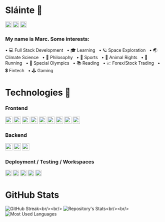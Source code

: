 # Sláinte 🤙

[<img src="https://img.shields.io/badge/LinkedIn-0077B5?style=for-the-badge&logo=linkedin&logoColor=white" height="20px"/>](www.linkedin.com/in/themarcmccarthy)
[<img src="https://img.shields.io/badge/YouTube-FF0000?style=for-the-badge&logo=youtube&logoColor=white" height="20px"/>](https://www.youtube.com/channel/UCjwzRyKjuJHm1mPw_KcGZUA)
[<img src="https://img.shields.io/badge/Twitter-1DA1F2?style=for-the-badge&logo=twitter&logoColor=white" height="20px"/>](https://twitter.com/themarcmccarthy)

### My name is Marc. Some interests:

&bull; 💻 Full Stack Development &nbsp;&nbsp;&bull; 🎓 Learning &nbsp;&nbsp;&bull; 🪐 Space Exploration &nbsp;&nbsp;&bull; 🌏 Climate Science &nbsp;&nbsp;&bull; 📜 Philosophy &nbsp;&nbsp;&bull; 🏈 Sports &nbsp;&nbsp;&bull; 🐶 Animal Rights &nbsp;&nbsp;&bull; 🏃 Running &nbsp;&nbsp;&bull; 🥇 Special Olympics &nbsp;&nbsp;&bull; 📚 Reading &nbsp;&nbsp;&bull; 📈 Forex/Stock Trading &nbsp;&nbsp;&bull; 💲 Fintech &nbsp;&nbsp;&bull; 🕹️ Gaming

# Technologies 📱

### Frontend

<p float="left">
  <img src="https://img.shields.io/badge/React-20232A?style=for-the-badge&logo=react&logoColor=61DAFB" height="23px"/>
  <img src="https://img.shields.io/badge/JavaScript-323330?style=for-the-badge&logo=javascript&logoColor=F7DF1E" height="23px"/>
  <img src="https://img.shields.io/badge/Redux-593D88?style=for-the-badge&logo=redux&logoColor=white" height="23px"/>
  <img src="https://img.shields.io/badge/React_Router-CA4245?style=for-the-badge&logo=react-router&logoColor=white" height="23px"/>
  <img src="https://img.shields.io/badge/jQuery-0769AD?style=for-the-badge&logo=jquery&logoColor=white" height="23px"/>
  <img src="https://img.shields.io/badge/HTML5-E34F26?style=for-the-badge&logo=html5&logoColor=white" height="23px"/>
  <img src="https://img.shields.io/badge/CSS3-1572B6?style=for-the-badge&logo=css3&logoColor=white" height="23px"/>
  <img src="https://img.shields.io/badge/Markdown-000000?style=for-the-badge&logo=markdown&logoColor=white" height="23px"/>
  <img src="https://img.shields.io/badge/Material--UI-0081CB?style=for-the-badge&logo=material-ui&logoColor=white" height="23px"/>
</p>

### Backend

<p float="left">
  <img src="https://img.shields.io/badge/Node.js-43853D?style=for-the-badge&logo=node.js&logoColor=white" height="23px"/>
  <img src="https://img.shields.io/badge/Express.js-404D59?style=for-the-badge" height="23px"/>
  <img src="https://img.shields.io/badge/PostgreSQL-316192?style=for-the-badge&logo=postgresql&logoColor=white" height="23px"/>
</p>

### Deployment / Testing / Workspaces

<p float="left">
    <img src="https://camo.githubusercontent.com/04a90f19cc0a94d20300039f986297ab6426f354bf27a65c6d19e0402a1898af/68747470733a2f2f696d672e736869656c64732e696f2f62616467652f5653253230436f64652532302d2532333030374143432e7376673f267374796c653d666c61742d737175617265266c6f676f3d76697375616c2d73747564696f2d636f6465266c6f676f436f6c6f723d7768697465" height="20px"/>
    <img src="https://camo.githubusercontent.com/38dc483f86127bf22df70fa9a1c3f497f2dca29ee0d58ee61ce50e5d8ea567a3/68747470733a2f2f696d672e736869656c64732e696f2f62616467652f4769742532302d2532334630353033332e7376673f267374796c653d666c61742d737175617265266c6f676f3d676974266c6f676f436f6c6f723d7768697465" height="20px"/>
    <img src="https://img.shields.io/badge/Heroku-430098?style=for-the-badge&logo=heroku&logoColor=white" height="20px"/>
    <img src="https://camo.githubusercontent.com/19d027db86b88a4322f90c87054331d5013b4c285981fc33df286963db888b77/68747470733a2f2f696d672e736869656c64732e696f2f62616467652f506f73746d616e2532302d4646364333373f7374796c653d666c61742d737175617265266c6f676f3d706f73746d616e266c6f676f436f6c6f723d726564" height="20px"/>
    <img src="https://camo.githubusercontent.com/bc74832583eee75257321cc7e23d5c87f3207a191af4dd6fab5147949bb68e25/68747470733a2f2f696d672e736869656c64732e696f2f62616467652f6e706d2532302d2532334342333833372e7376673f267374796c653d666c61742d737175617265266c6f676f3d6e706d266c6f676f436f6c6f723d626c61636b" height="20px"/>
</p>

# GitHub Stats

![GitHub Streak](https://github-readme-streak-stats.herokuapp.com/?user=marc-mccarthy&border_radius=true&theme=vision-friendly-dark&custom_title=Total%20Stats:)<br/><br/>
![Repository's Stats](https://github-readme-stats.vercel.app/api?username=marc-mccarthy&border_radius=true&count_private=true&show_icons=true&theme=algolia&custom_title=2022%20Stats:)<br/><br/>
![Most Used Languages](https://github-readme-stats.vercel.app/api/top-langs/?username=marc-mccarthy&border_radius=true&theme=chartreuse-dark&custom_title=Ingredients:)
